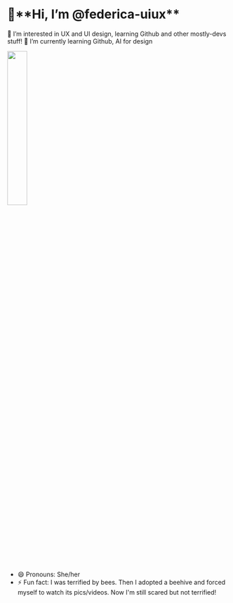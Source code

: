 <h1>👋**Hi, I’m @federica-uiux** </h1>

<p>👀 I’m interested in UX and UI design, learning Github and other mostly-devs stuff!
🌱 I’m currently learning Github, AI for design </p>

<img src="https://cdn.memes.com/up/71558571535638926/i/1612078398956.jpg" width="30%"> 


- 😄 Pronouns: She/her
- ⚡ Fun fact: I was terrified by bees. Then I adopted a beehive and forced myself to watch its pics/videos. Now I'm still scared but not terrified!

<!---
federica-uiux/federica-uiux is a ✨ special ✨ repository because its `README.md` (this file) appears on your GitHub profile.
You can click the Preview link to take a look at your changes.
--->
